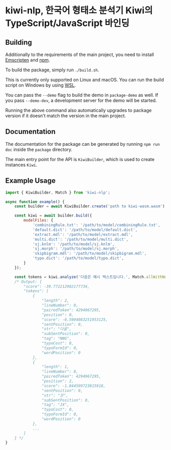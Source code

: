 # kiwi-nlp, 한국어 형태소 분석기 Kiwi의 TypeScript/JavaScript 바인딩

## Building

Additionally to the requirements of the main project, you need to install [Emscripten](https://emscripten.org/docs/getting_started/downloads.html) and [npm](https://docs.npmjs.com/downloading-and-installing-node-js-and-npm).

To build the package, simply run `./build.sh`.

This is currently only supported on Linux and macOS. You can run the build script on Windows by using [WSL](https://learn.microsoft.com/en-us/windows/wsl/install).

You can pass the `--demo` flag to build the demo in `package-demo` as well.
If you pass `--demo-dev`, a development server for the demo will be started.

Running the above command also automatically upgrades to package version if it doesn't match the version in the main project.

## Documentation

The documentation for the package can be generated by running `npm run doc` inside the `package` directory.

The main entry point for the API is `KiwiBuilder`, which is used to create instances `Kiwi`.

## Example Usage

```javascript
import { KiwiBuilder, Match } from 'kiwi-nlp';

async function example() {
    const builder = await KiwiBuilder.create('path to kiwi-wasm.wasm');

    const kiwi = await builder.build({
        modelFiles: {
            'combiningRule.txt': '/path/to/model/combiningRule.txt',
            'default.dict': '/path/to/model/default.dict',
            'extract.mdl': '/path/to/model/extract.mdl',
            'multi.dict': '/path/to/model/multi.dict',
            'sj.knlm': '/path/to/model/sj.knlm',
            'sj.morph': '/path/to/model/sj.morph',
            'skipbigram.mdl': '/path/to/model/skipbigram.mdl',
            'typo.dict': '/path/to/model/typo.dict',
        }
    });

    const tokens = kiwi.analyze('다음은 예시 텍스트입니다.', Match.allWithNormalizing);
    /* Output: {
        "score": -39.772212982177734,
        "tokens": [
            {
                "length": 2,
                "lineNumber": 0,
                "pairedToken": 4294967295,
                "position": 0,
                "score": -6.5904083251953125,
                "sentPosition": 0,
                "str": "다음",
                "subSentPosition": 0,
                "tag": "NNG",
                "typoCost": 0,
                "typoFormId": 0,
                "wordPosition": 0
            },
            {
                "length": 1,
                "lineNumber": 0,
                "pairedToken": 4294967295,
                "position": 2,
                "score": -1.844599723815918,
                "sentPosition": 0,
                "str": "은",
                "subSentPosition": 0,
                "tag": "JX",
                "typoCost": 0,
                "typoFormId": 0,
                "wordPosition": 0
            },
            ...
        ]
    } */
}
```
